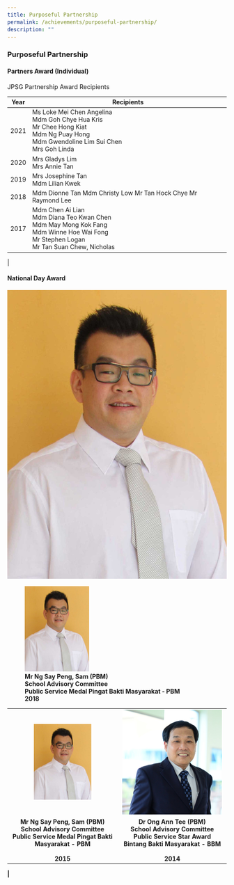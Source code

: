 ```yaml
---
title: Purposeful Partnership
permalink: /achievements/purposeful-partnership/
description: ""
---
```

### **Purposeful Partnership**

#### **Partners Award (Individual)**

JPSG Partnership Award Recipients

| Year | Recipients |
|:---:|---|
| 2021 | Ms Loke Mei Chen Angelina<br>Mdm Goh Chye Hua Kris <br>Mr Chee Hong Kiat <br>Mdm Ng Puay Hong <br>Mdm Gwendoline Lim Sui Chen <br>Mrs Goh Linda |
| 2020 | Mrs Gladys Lim<br>Mrs Annie Tan<br> |
| 2019  | Mrs Josephine Tan<br>Mdm Lilian Kwek<br> |
| 2018 |  Mdm Dionne Tan Mdm Christy Low Mr Tan Hock Chye Mr Raymond Lee <br> |
| 2017  | Mdm Chen Ai Lian<br>Mdm Diana Teo Kwan Chen<br>Mdm May Mong Kok Fang<br>Mdm Winne Hoe Wai Fong<br>Mr Stephen Logan<br>Mr Tan Suan Chew, Nicholas |
|

#### **National Day Award**

![](/images/purposeful%20partnership%201.jpg)

<figure>
<img src="/images/purposeful%20partnership%201.jpg" 
     style="width:35%">
<figcaption><strong>  Mr Ng Say Peng, Sam (PBM) <br>School Advisory Committee<br>Public Service Medal Pingat Bakti Masyarakat - PBM<br>2018
 </figcaption><strong>
</figure>
	
|  |  |
|:---:|:---:|
| <img src="/images/purposeful%20partnership%202.jpg" style="width:55%"> | <img src="/images/purposeful%20partnership%203.jpg" style="width:97%"> |		
| Mr Ng Say Peng, Sam (PBM) <br>School Advisory Committee <br> Public Service Medal Pingat Bakti Masyarakat - PBM<br><br>2015  | Dr Ong Ann Tee (PBM)<br>School Advisory Committee <br>Public Service Star Award<br>Bintang Bakti Masyarakat - BBM<br><br> 2014 |
|
